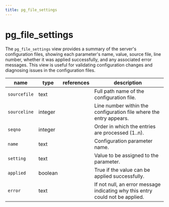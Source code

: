 ```yaml
---
title: pg_file_settings
---
```


# pg_file_settings

The `pg_file_settings` view provides a summary of the server's configuration files, showing each parameter's name, value, source file, line number, whether it was applied successfully, and any associated error messages. This view is useful for validating configuration changes and diagnosing issues in the configuration files.

|name|type|references|description|
|----|----|----------|-----------|
|`sourcefile`|text| |Full path name of the configuration file.|
|`sourceline`|integer| |Line number within the configuration file where the entry appears.|
|`seqno`|integer| |Order in which the entries are processed (1..n).|
|`name`|text| |Configuration parameter name.|
|`setting`|text| |Value to be assigned to the parameter.|
|`applied`|boolean| |True if the value can be applied successfully.|
|`error`|text| |If not null, an error message indicating why this entry could not be applied.|
